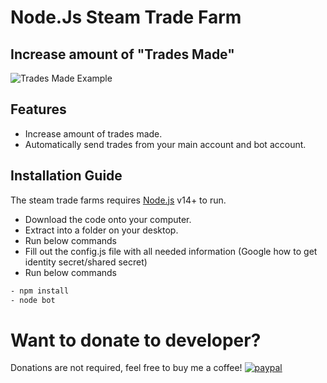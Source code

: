 # Node.Js Steam Trade Farm

## Increase amount of "Trades Made"

![Trades Made Example](https://gyazo.com/c90de4cbb61d720b458170475399728e.png)
## Features

- Increase amount of trades made.
- Automatically send trades from your main account and bot account.

## Installation Guide

The steam trade farms requires [Node.js](https://nodejs.org/) v14+ to run.

- Download the code onto your computer.
- Extract into a folder on your desktop.
- Run below commands
- Fill out the config.js file with all needed information (Google how to get identity secret/shared secret)
- Run below commands
```sh
- npm install
- node bot
```

# Want to donate to developer?
Donations are not required, feel free to buy me a coffee!
[![paypal](https://www.paypalobjects.com/en_US/i/btn/btn_donateCC_LG.gif)](https://paypal.me/robbieskonieczny)